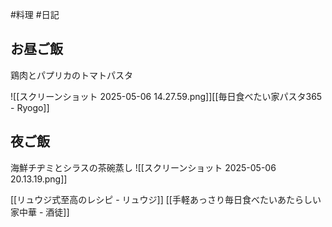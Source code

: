 #料理 #日記

## お昼ご飯

鶏肉とパプリカのトマトパスタ

![[スクリーンショット 2025-05-06 14.27.59.png]][[毎日食べたい家パスタ365 - Ryogo]]

## 夜ご飯

海鮮チヂミとシラスの茶碗蒸し
![[スクリーンショット 2025-05-06 20.13.19.png]]

[[リュウジ式至高のレシピ - リュウジ]]
[[手軽あっさり毎日食べたいあたらしい家中華 - 酒徒]]
